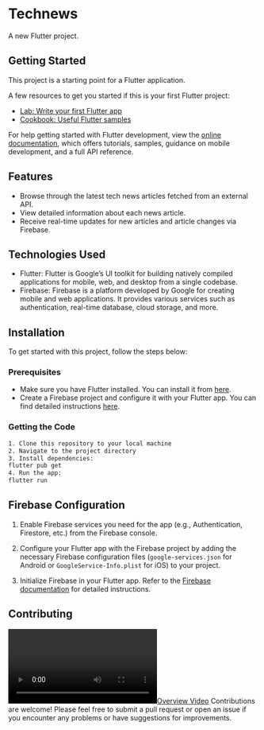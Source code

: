 # Technews

A new Flutter project.

## Getting Started

This project is a starting point for a Flutter application.

A few resources to get you started if this is your first Flutter project:

- [Lab: Write your first Flutter app](https://docs.flutter.dev/get-started/codelab)
- [Cookbook: Useful Flutter samples](https://docs.flutter.dev/cookbook)

For help getting started with Flutter development, view the
[online documentation](https://docs.flutter.dev/), which offers tutorials,
samples, guidance on mobile development, and a full API reference.

## Features

- Browse through the latest tech news articles fetched from an external API.
- View detailed information about each news article.
- Receive real-time updates for new articles and article changes via Firebase.
  
## Technologies Used

- Flutter: Flutter is Google’s UI toolkit for building natively compiled applications for mobile, web, and desktop from a single codebase.
- Firebase: Firebase is a platform developed by Google for creating mobile and web applications. It provides various services such as authentication, real-time database, cloud storage, and more.

## Installation

To get started with this project, follow the steps below:

### Prerequisites

- Make sure you have Flutter installed. You can install it from [here](https://flutter.dev/docs/get-started/install).
- Create a Firebase project and configure it with your Flutter app. You can find detailed instructions [here](https://firebase.google.com/docs/flutter/setup).

### Getting the Code
 ```bash
1. Clone this repository to your local machine
2. Navigate to the project directory
3. Install dependencies:
flutter pub get
4. Run the app:
flutter run
```
## Firebase Configuration

1. Enable Firebase services you need for the app (e.g., Authentication, Firestore, etc.) from the Firebase console.
   
2. Configure your Flutter app with the Firebase project by adding the necessary Firebase configuration files (`google-services.json` for Android or `GoogleService-Info.plist` for iOS) to your project.
   
3. Initialize Firebase in your Flutter app. Refer to the [Firebase documentation](https://firebase.google.com/docs/flutter/setup) for detailed instructions.
## Contributing
[![Overview Video](https://github.com/eziraa/technews/blob/main/assets/video_2024-05-01_19-11-54.mp4)](link-to-your-video)
Contributions are welcome! Please feel free to submit a pull request or open an issue if you encounter any problems or have suggestions for improvements.


